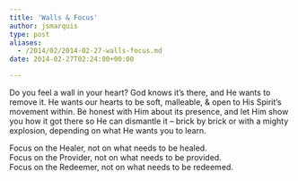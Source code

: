 ```yaml
---
title: 'Walls & Focus'
author: jsmarquis
type: post
aliases:
  - /2014/02/2014-02-27-walls-focus.md
date: 2014-02-27T02:24:00+00:00

---
```

Do you feel a wall in your heart? God knows it&#8217;s there, and He wants to remove it. He wants our hearts to be soft, malleable, & open to His Spirit&#8217;s movement within. Be honest with Him about its presence, and let Him show you how it got there so He can dismantle it &#8211; brick by brick or with a mighty explosion, depending on what He wants you to learn.

Focus on the Healer, not on what needs to be healed.  
Focus on the Provider, not on what needs to be provided.  
Focus on the Redeemer, not on what needs to be redeemed.